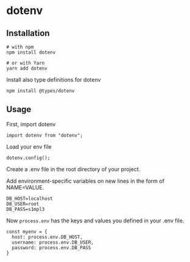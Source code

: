 # dotenv

## Installation

```
# with npm
npm install dotenv

# or with Yarn
yarn add dotenv
```

Install also type definitions for dotenv 

```
npm install @types/dotenv
```
## Usage

First, import dotenv

```
import dotenv from "dotenv";
```

Load your env file

```
dotenv.config();
```

Create a .env file in the root directory of your project.

Add environment-specific variables on new lines in the form of NAME=VALUE. 

```
DB_HOST=localhost
DB_USER=root
DB_PASS=s1mpl3
```

Now `process.env` has the keys and values you defined in your .env file.

```
const myenv = {
  host: process.env.DB_HOST,
  username: process.env.DB_USER,
  password: process.env.DB_PASS
}
```
